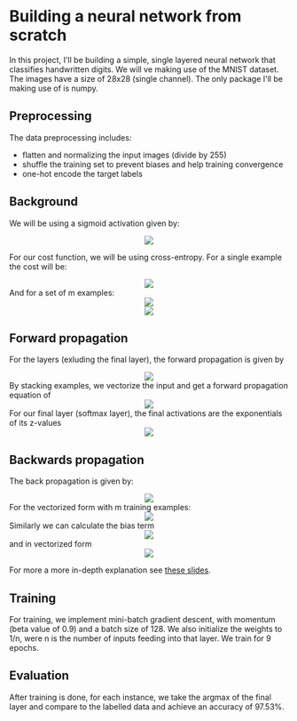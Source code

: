 # Building a neural network from scratch

In this project, I'll be building a simple, single layered neural network that classifies handwritten digits. We will ve making use of the MNIST dataset. The images have a size of 28x28 (single channel). The only package I'll be making use of is numpy.



## Preprocessing
The data preprocessing includes:
- flatten and normalizing the input images (divide by 255) 
- shuffle the training set to prevent biases and help training convergence
- one-hot encode the target labels

## Background
We will be using a sigmoid activation given by:
<div style='text-align: center;'>
<img src="https://latex.codecogs.com/png.latex?\sigma(z)=\frac{1}{1+e^{-z}}" />
</div>

For our cost function, we will be using cross-entropy. For a single example the cost will be:
<div style='text-align: center;'>
<img src="https://latex.codecogs.com/png.latex?L(y,\hat{y})=-\sum^n_{i=0}y_i\log(\hat{y}_i)" />
</div>
And for a set of m examples:
<div style='text-align: center;'>
<img src="https://latex.codecogs.com/png.latex?L(Y,\hat{Y})={-1/m}\sum^{m}_{i=1}\sum^{n}_{i=1}y_{i}^{(i)}\log(\hat{y}_{i}^{(i)})"/>
</div>
<div style='text-align: center;'>
<img src="https://latex.codecogs.com/png.latex?L(y,\hat{y})=-\frac{1}{m}\sum^{n}_{i=0}y_i\log(\hat{y}_i)" />
</div>

## Forward propagation
For the layers (exluding the final layer), the forward propagation is given by
<div style='text-align: center;'>
 <img src="https://latex.codecogs.com/png.latex?\hat{y}=\sigma(w^Tx+b)" />
</div>
By stacking examples, we vectorize the input and get a forward propagation equation of
<div style='text-align: center;'>
 <img src="https://latex.codecogs.com/png.latex?\hat{y}=\sigma(w^TX+b)" />
</div>
For our final layer (softmax layer), the final activations are the exponentials of its z-values
<div style='text-align: center;'>
<img src="https://latex.codecogs.com/png.latex?\hat{y}=\frac{e^{z_{i}}}{\sum^{9}_{i=0}e^{z_j}" />
</div>

## Backwards propagation

The back propagation is given by:
<div style='text-align: center;'>
<img  src="https://latex.codecogs.com/png.latex?\frac{\partial{L}}{\partial{w_{j}}}=(\hat{y}-y)w_j" > 
</div>
For the vectorized form with m training examples:
<div style='text-align: center;'>
<img  src="https://latex.codecogs.com/png.latex?\frac{\partial{L}}{\partial{w_j}}=\frac{1}{m}X(\hat{y}-y)^T" > 
</div>
Similarly we can calculate the bias term
<div style='text-align: center;'>
<img  src="https://latex.codecogs.com/png.latex?\frac{\partial{L}}{\partial{b}}=(\hat{y}-y)" > 
</div>
and in vectorized form
<div style='text-align: center;'>
<img  src="https://latex.codecogs.com/png.latex?\frac{\partial{L}}{\partial{b}}=\frac{1}{m}\sum_{i=1}^m(\hat{y}^i-y^i)" > 
</div>

For more a more in-depth explanation see [these slides](https://nthu-datalab.github.io/ml/slides/10_NN_Design.pdf).


## Training
For training, we implement mini-batch gradient descent, with momentum (beta value of 0.9) and a batch size of 128. We also initialize the weights to 1/n, were n is the number of inputs feeding into that layer. We train for 9 epochs.

## Evaluation
After training is done, for each instance, we take the argmax of the final layer and compare to the labelled data and achieve an accuracy of 97.53%.












<!-- <img src="https://latex.codecogs.com/png.latex?s=\text { sensor reading }  " /> 

We first construct a 0 classifier. Set all y labels to 1 if zero image and 0 if not. We will be creating a logistic regression model with a single output node. The network will have 784 inputs (28x28).

## Forward propogation
The forward pass on a single example x executes the following computation
<div style='text-align: center;'>
 <img src="https://latex.codecogs.com/png.latex?\hat{y} = \sigma(w^Tx+b)" />
</div>
Here sigma is the sigmoid function:
<div style='text-align: center;'>
<img src="https://latex.codecogs.com/png.latex?\sigma(z) = \frac{1}{1 + e^{-z}}" />
</div>
here y_hat is a vector, and not a scalar as in the previous equation.  we vectorize by stacking examples side-by-side, so that our input matrix X has an example in each column.

## Cost function
We'll be using cross-entropy for our cost function. The formula for a single training example is:  
<div style='text-align: center;'>
<img src="https://latex.codecogs.com/png.latex?L(y,\hat{y}) = -y\log{(\hat{y}}) - (1-y)\log{(1-\hat{y}})" />
</div>
Averaging over a training set of m examples:  
<div style='text-align: center;'>
<img src="https://latex.codecogs.com/png.latex?L(Y,\hat{Y}) = -1/m \sum^m_{i=1} \(  -y^i \log{(\hat{y}^i}) - (1-y^i)\log{(1-\hat{y}^i}) \)"/>
</div>

## Back propagation

For backpropagation, we'll calculate the degree at which the loss changes with respect to each weight w_j. This is computed for each:
<div style='text-align: center;'>
<img  src="https://latex.codecogs.com/png.latex?\frac{\partial(L)}{\partial{w_j}}" >
</div>
Focusing on a single example makes it easier to derive the formulas required. Holding all values except for w_j, we can think of L being computed in 3 steps.
<div style='text-align: center;'>
<img  src="https://latex.codecogs.com/png.latex?z = w^Tx+b">  
</div>
<br>
<div style='text-align: center;'>
<img  src="https://latex.codecogs.com/png.latex?\hat{y} = \sigma(z)" >
</div>
<br>
<div style='text-align: center;'>
<img  src="https://latex.codecogs.com/png.latex?L(y,\hat{y}) = -y \log (\hat{y}) - (1-y) \log (1-\hat{y})">  
</div>
Following the chain rule, we get
<div style='text-align: center;'>
<img  src="https://latex.codecogs.com/png.latex?\frac{\partial{L}}{\partial{w_j}} = \frac{\partial{L}}{\partial{\hat{y}}} \frac{\partial{\hat{y}}}{\partial{z}} \frac{\partial{z}}{\partial{w_j}}">  
</div>
Looking at the first term on the RHS:<div style='text-align: center;'>
<img  src="https://latex.codecogs.com/png.latex?\frac{\partial{L}}{\partial{\hat{y}}} = \frac{\partial}{\partial \hat{y}} (-y \log (\hat{y}) - (1-y) \log (1-\hat{y}))">  
</div>
<div style='text-align: center;'>
<img  src="https://latex.codecogs.com/png.latex?=\frac{-y}{\hat{y}} + \frac{1-y}{1-\hat{y}}">  
</div>
<br>
<div style='text-align: center;'>
<img  src="https://latex.codecogs.com/png.latex?=\frac{\hat{y} - y}{\hat{y}(1-\hat{y})}">  
</div>
Looking at the 2nd term:
<div style='text-align: center;'>
<img  src="https://latex.codecogs.com/png.latex?\frac{\partial \hat{y}}{\partial z} = \frac{\partial}{\partial z} \sigma (z) = \frac{\partial }{\partial (z)} \left( \frac{1}{1+e^{-z}} \right)"> 
</div> 
<div style='text-align: center;'>
<img  src="https://latex.codecogs.com/png.latex?=- \frac{1}{({1+e^{-z}})^2}\frac{\partial}{\partial z} (1+e^{-z})">    
</div>
<br>
<div style='text-align: center;'>
<img  src="https://latex.codecogs.com/png.latex?= \frac{e^{-z}}{({1+e^{-z}})^2}" >  
</div>
<br>
<div style='text-align: center;'>
<img  src="https://latex.codecogs.com/png.latex?= \sigma (z){\frac{e^{-z}}{{1+e^{-z}}}" >  
</div>
<br>
<div style='text-align: center;'>
<img  src="https://latex.codecogs.com/png.latex?= \sigma (z)  \left( 1 - \frac{1}{1+e^{-z}} \right)" >  
</div>
<br>
<div style='text-align: center;'>
<img  src="https://latex.codecogs.com/png.latex?= \sigma (z)  ( 1 - \sigma(z))" > 
</div>
<br>
<div style='text-align: center;'>
<img  src="https://latex.codecogs.com/png.latex?= \hat{y} (1-\hat{y})" >   
</div>
Looking at the 3rd term;
<div style='text-align: center;'>
<img  src="https://latex.codecogs.com/png.latex?= \frac{\partial z}{\partial w_j} = \frac{\partial}{\partial w_j} (w^Tx+b) = \frac{\partial}{\partial w_j} (w_0x_0 + w_1x_1 + \ldots + w_nx_n +b)" >  
</div>
<div style='text-align: center;'>
<img  src="https://latex.codecogs.com/png.latex?\therefore \frac{\partial z}{\partial w_j} = w_j" >   
</div>
We can now substitute the terms in, and get
<div style='text-align: center;'>
<img  src="https://latex.codecogs.com/png.latex?\frac{\partial L}{\partial w_j} = (\hat{y} - y)w_j" > 
</div>
For the vectorized form with m training examples:
<div style='text-align: center;'>
<img  src="https://latex.codecogs.com/png.latex?\frac{\partial L}{\partial w_j} = \frac{1}{m} X(\hat{y} - y)^T" > 
</div>
Similarly we can calculate the bias term
<div style='text-align: center;'>
<img  src="https://latex.codecogs.com/png.latex?\frac{\partial L}{\partial b} = (\hat{y} - y)" > 
</div>
and in vectorized form
<div style='text-align: center;'>
<img  src="https://latex.codecogs.com/png.latex?\frac{\partial L}{\partial b} = \frac{1}{m} \sum_{i=1}^m(\hat{y}^i - y^i)" > 
</div> -->


